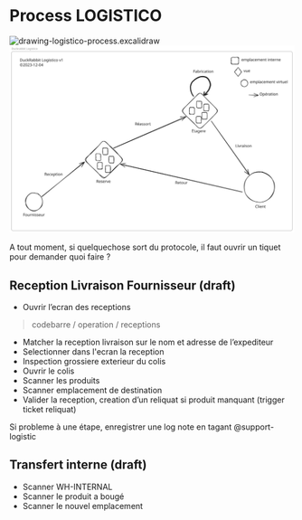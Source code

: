 # Process LOGISTICO

![drawing-logistico-process.excalidraw](./drawing-logistico-process.excalidraw)
<img src="./drawing-logistico-process.svg">

A tout moment, si quelquechose sort du protocole, il faut ouvrir un tiquet pour demander quoi faire ?

## Reception Livraison Fournisseur (draft)
* Ouvrir l’ecran des receptions 
> codebarre / operation / receptions
* Matcher la reception livraison sur le nom et adresse de l’expediteur 
* Selectionner dans l'ecran la reception
* Inspection grossiere exterieur du colis
* Ouvrir le colis
* Scanner les produits
* Scanner emplacement de destination
* Valider la reception, creation d’un reliquat si produit manquant (trigger ticket reliquat)

Si probleme à une étape, enregistrer une log note en tagant @support-logistic

## Transfert interne (draft)	
* Scanner WH-INTERNAL
* Scanner le produit a bougé
* Scanner le nouvel emplacement

